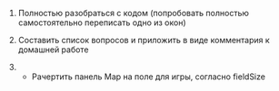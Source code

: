 1. Полностью разобраться с кодом
(попробовать полностью самостоятельно переписать одно из окон)

2. Составить список вопросов и приложить в виде комментария к домашней работе

3. * Рачертить панель Map на поле для игры, согласно fieldSize